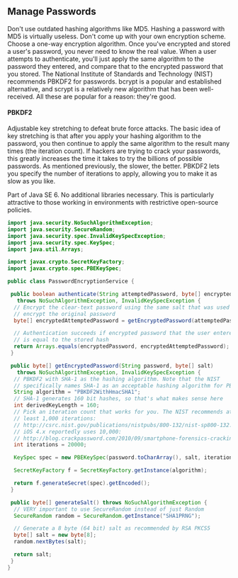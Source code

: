 ## Manage Passwords
Don't use outdated hashing algorithms like MD5. Hashing a password with MD5 is virtually useless. Don't come up with your own encryption scheme. Choose a one-way encryption algorithm. Once you've encrypted and stored a user's password, you never need to know the real value. When a user attempts to authenticate, you'll just apply the same algorithm to the password they entered, and compare that to the encrypted password that you stored. The National Institute of Standards and Technology (NIST) recommends PBKDF2 for passwords. bcrypt is a popular and established alternative, and scrypt is a relatively new algorithm that has been well-received. All these are popular for a reason: they're good. 

#### PBKDF2
Adjustable key stretching to defeat brute force attacks. The basic idea of key stretching is that after you apply your hashing algorithm to the password, you then continue to apply the same algorithm to the result many times (the iteration count). If hackers are trying to crack your passwords, this greatly increases the time it takes to try the billions of possible passwords. As mentioned previously, the slower, the better. PBKDF2 lets you specify the number of iterations to apply, allowing you to make it as slow as you like.

Part of Java SE 6. No additional libraries necessary. This is particularly attractive to those working in environments with restrictive open-source policies.
```java
import java.security.NoSuchAlgorithmException;
import java.security.SecureRandom;
import java.security.spec.InvalidKeySpecException;
import java.security.spec.KeySpec;
import java.util.Arrays;

import javax.crypto.SecretKeyFactory;
import javax.crypto.spec.PBEKeySpec;

public class PasswordEncryptionService {

 public boolean authenticate(String attemptedPassword, byte[] encryptedPassword, byte[] salt)
   throws NoSuchAlgorithmException, InvalidKeySpecException {
  // Encrypt the clear-text password using the same salt that was used to
  // encrypt the original password
  byte[] encryptedAttemptedPassword = getEncryptedPassword(attemptedPassword, salt);

  // Authentication succeeds if encrypted password that the user entered
  // is equal to the stored hash
  return Arrays.equals(encryptedPassword, encryptedAttemptedPassword);
 }

 public byte[] getEncryptedPassword(String password, byte[] salt)
   throws NoSuchAlgorithmException, InvalidKeySpecException {
  // PBKDF2 with SHA-1 as the hashing algorithm. Note that the NIST
  // specifically names SHA-1 as an acceptable hashing algorithm for PBKDF2
  String algorithm = "PBKDF2WithHmacSHA1";
  // SHA-1 generates 160 bit hashes, so that's what makes sense here
  int derivedKeyLength = 160;
  // Pick an iteration count that works for you. The NIST recommends at
  // least 1,000 iterations:
  // http://csrc.nist.gov/publications/nistpubs/800-132/nist-sp800-132.pdf
  // iOS 4.x reportedly uses 10,000:
  // http://blog.crackpassword.com/2010/09/smartphone-forensics-cracking-blackberry-backup-passwords/
  int iterations = 20000;

  KeySpec spec = new PBEKeySpec(password.toCharArray(), salt, iterations, derivedKeyLength);

  SecretKeyFactory f = SecretKeyFactory.getInstance(algorithm);

  return f.generateSecret(spec).getEncoded();
 }

 public byte[] generateSalt() throws NoSuchAlgorithmException {
  // VERY important to use SecureRandom instead of just Random
  SecureRandom random = SecureRandom.getInstance("SHA1PRNG");

  // Generate a 8 byte (64 bit) salt as recommended by RSA PKCS5
  byte[] salt = new byte[8];
  random.nextBytes(salt);

  return salt;
 }
}
```
